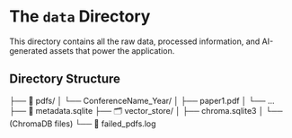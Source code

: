 # The `data` Directory

This directory contains all the raw data, processed information, and AI-generated assets that power the application.

## Directory Structure
├── 📂 pdfs/
│   └── ConferenceName_Year/
│       ├── paper1.pdf
│       └── ...
├── 📄 metadata.sqlite
├── 🗂️ vector_store/
│   ├── chroma.sqlite3
│   └── (ChromaDB files)
└── 📄 failed_pdfs.log
